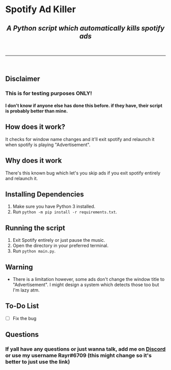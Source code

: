 # Spotify Ad Killer

### <h2 align="center"> <i> <b> A Python script which automatically kills spotify ads</b> </i> </h2>

<br>
<hr>
<br>

## Disclaimer 
<h3> This is for testing purposes ONLY! </h3>
<h4> I don't know if anyone else has done this before. if they have, their script is probably better than mine.

## How does it work?
It checks for window name changes and it'll exit spotify and relaunch it when spotify is playing "Advertisement".

## Why does it work
There's this known bug which let's you skip ads if you exit spotify entirely and relaunch it.

## Installing Dependencies 
1. Make sure you have Python 3 installed.
2. Run `python -m pip install -r requirements.txt`.

## Running the script
1. Exit Spotify entirely or just pause the music.
2. Open the directory in your preferred terminal.
3. Run `python main.py`.

## Warning
* There is a limitation however, some ads don't change the window title to "Advertisement". I might design a system which detects those too but I'm lazy atm.

## To-Do List
- [ ] Fix the bug

## Questions
### If yall have any questions or just wanna talk, add me on [Discord](https://rayr.ml/LinkInBio) or use my username Rayr#6709 (this might change so it's better to just use the link)
